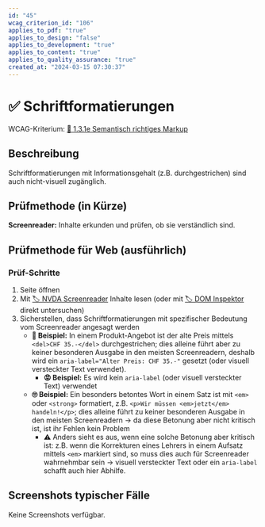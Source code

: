 ```yaml
---
id: "45"
wcag_criterion_id: "106"
applies_to_pdf: "true"
applies_to_design: "false"
applies_to_development: "true"
applies_to_content: "true"
applies_to_quality_assurance: "true"
created_at: "2024-03-15 07:30:37"
---
```


# ✅ Schriftformatierungen

WCAG-Kriterium: [📜 1.3.1e Semantisch richtiges Markup](..)

## Beschreibung

Schriftformatierungen mit Informationsgehalt (z.B. durchgestrichen) sind auch nicht-visuell zugänglich.

## Prüfmethode (in Kürze)

**Screenreader:** Inhalte erkunden und prüfen, ob sie verständlich sind.

## Prüfmethode für Web (ausführlich)

### Prüf-Schritte

1. Seite öffnen
1. Mit [🏷️ NVDA Screenreader](/de/tags/nvda-screenreader) Inhalte lesen (oder mit [🏷️ DOM Inspektor](/de/tags/dom-inspektor) direkt untersuchen)
1. Sicherstellen, dass Schriftformatierungen mit spezifischer Bedeutung vom Screenreader angesagt werden
    - **🙂 Beispiel:** In einem Produkt-Angebot ist der alte Preis mittels `<del>CHF 35.-</del>` durchgestrichen; dies alleine führt aber zu keiner besonderen Ausgabe in den meisten Screenreadern, deshalb wird ein `aria-label="Alter Preis: CHF 35.-"` gesetzt (oder visuell versteckter Text verwendet).
        - **😡 Beispiel:** Es wird kein `aria-label` (oder visuell versteckter Text) verwendet
    - **🙄 Beispiel:** Ein besonders betontes Wort in einem Satz ist mit `<em>` oder `<strong>` formatiert, z.B. `<p>Wir müssen <em>jetzt</em> handeln!</p>`; dies alleine führt zu keiner besonderen Ausgabe in den meisten Screenreadern → da diese Betonung aber nicht kritisch ist, ist ihr Fehlen kein Problem
        - ⚠️ Anders sieht es aus, wenn eine solche Betonung aber kritisch ist: z.B. wenn die Korrekturen eines Lehrers in einem Aufsatz mittels `<em>` markiert sind, so muss dies auch für Screenreader wahrnehmbar sein → visuell versteckter Text oder ein `aria-label` schafft auch hier Abhilfe.

## Screenshots typischer Fälle

Keine Screenshots verfügbar.
